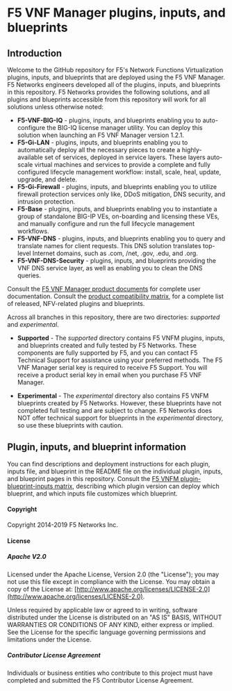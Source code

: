 # F5 VNF Manager plugins, inputs, and blueprints

## Introduction
Welcome to the GitHub repository for F5's Network Functions Virtualization plugins, inputs, and blueprints that are deployed using the F5 VNF Manager. 
F5 Networks engineers developed all of the plugins, inputs, and blueprints in this repository. F5 Networks provides the following solutions, and all plugins and blueprints accessible from this repository will work for all solutions unless otherwise noted:

- **F5-VNF-BIG-IQ** - plugins, inputs, and blueprints enabling you to auto-configure the BIG-IQ license manager utility. You can deploy this solution when launching an F5 VNF Manager version 1.2.1.
- **F5-Gi-LAN** - plugins, inputs, and blueprints enabling you to automatically deploy all the necessary pieces to create a highly-available set of services, deployed in service layers. These layers auto-scale virtual machines and services to provide a complete and fully configured lifecycle management workflow: install, scale, heal, update, upgrade, and delete. 
- **F5-Gi-Firewall** - plugins, inputs, and blueprints enabling you to utilize firewall protection services only like, DDoS mitigation, DNS security, and intrusion protection.
- **F5-Base** -  plugins, inputs, and blueprints enabling you to instantiate a group of standalone BIG-IP VEs, on-boarding and licensing these VEs, and manually configure and run the full lifecycle management workflows.
- **F5-VNF-DNS** - plugins, inputs, and blueprints enabling you to query and translate names for client requests. This DNS solution translates top-level Internet domains, such as .com, /net, .gov, .edu, and .org.
- **F5-VNF-DNS-Security** - plugins, inputs, and blueprints providing the VNF DNS service layer, as well as enabling you to clean the DNS queries.

Consult the [F5 VNF Manager product documents](https://clouddocs.f5.com/cloud/nfv/latest/) for complete user documentation. 
Consult the [product compatibility matrix](https://support.f5.com/csp/article/K29047312), for a complete list of released, NFV-related plugins and blueprints. 

Across all branches in this repository, there are two directories: *supported* and *experimental*.

- **Supported** - The *supported* directory contains F5 VNFM plugins, inputs, and blueprints created and fully tested by F5 Networks. These components are fully supported by F5, and you can contact F5 Technical Support for assistance using your preferred methods. The F5 VNF Manager serial key is required to receive F5 Support. You will receive a product serial key in email when you purchase F5 VNF Manager.

- **Experimental** - The *experimental* directory also contains F5 VNFM blueprints created by F5 Networks. However, these blueprints have not completed full testing and are subject to change. F5 Networks does NOT offer technical support for blueprints in the *experimental* directory, so use these blueprints with caution.

## Plugin, inputs, and blueprint information
You can find descriptions and deployment instructions for each plugin, inputs file, and blueprint in the README file on the individual plugin, inputs, and blueprint pages in this repository. Consult the [F5 VNFM plugin-blueprint-inputs matrix](https://github.com/F5Networks/f5-nfv-solutions/tree/master/supported#plugin-blueprint-inputs-matrix), describing which plugin version can deploy which blueprint, and which inputs file customizes which blueprint.

#### Copyright
Copyright 2014-2019 F5 Networks Inc.

#### License

##### Apache V2.0 
Licensed under the Apache License, Version 2.0 (the "License"); you may not use this file except in compliance with the License. You may obtain a copy of the License at: [http://www.apache.org/licenses/LICENSE-2.0](http://www.apache.org/licenses/LICENSE-2.0).

Unless required by applicable law or agreed to in writing, software distributed under the License is distributed on an "AS IS" BASIS, WITHOUT WARRANTIES OR CONDITIONS OF ANY KIND, either express or implied. See the License for the specific language governing permissions and limitations under the License.

##### Contributor License Agreement
Individuals or business entities who contribute to this project must have completed and submitted the F5 Contributor License Agreement.
